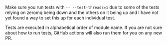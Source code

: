 Make sure you run tests with `-- --test-threads=1` due to some of the tests relying on zeromq being down and the others on it being up and I have not yet found a way to set this up for each individual test.

Tests are executed in alphabetical order of module name. If you are not sure about how to run tests, GitHub actions will also run them for you on any new PR. 
